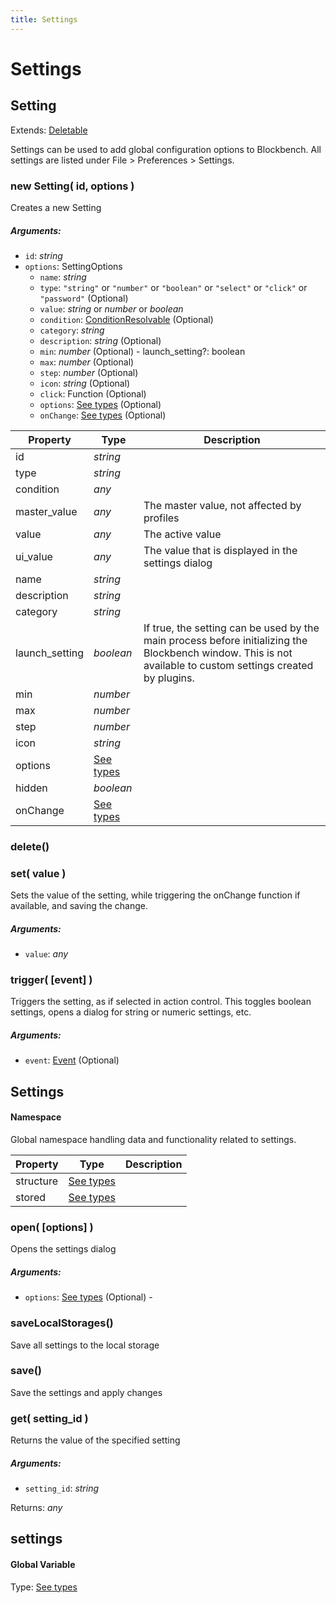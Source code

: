 ```yaml
---
title: Settings
---
```


# Settings
## Setting
Extends: [Deletable](misc#deletable)

Settings can be used to add global configuration options to Blockbench. All settings are listed under File > Preferences > Settings.

### new Setting( id, options )
Creates a new Setting

##### Arguments:
* `id`: *string*
* `options`: SettingOptions
	* `name`: *string*
	* `type`: `"string"` or `"number"` or `"boolean"` or `"select"` or `"click"` or `"password"` (Optional)
	* `value`: *string* or *number* or *boolean*
	* `condition`: [ConditionResolvable](https://github.com/JannisX11/blockbench-types/blob/main/types/util.d.ts#L1) (Optional)
	* `category`: *string*
	* `description`: *string* (Optional)
	* `min`: *number* (Optional) - launch_setting?: boolean
	* `max`: *number* (Optional)
	* `step`: *number* (Optional)
	* `icon`: *string* (Optional)
	* `click`: Function (Optional)
	* `options`: [See types](https://github.com/JannisX11/blockbench-types/blob/9449dd3/types/settings.d.ts#L14) (Optional)
	* `onChange`: [See types](https://github.com/JannisX11/blockbench-types/blob/9449dd3/types/settings.d.ts#L17) (Optional)


| Property | Type | Description |
| -------- | ---- | ----------- |
| id | *string* |  |
| type | *string* |  |
| condition | *any* |  |
| master_value | *any* | The master value, not affected by profiles |
| value | *any* | The active value |
| ui_value | *any* | The value that is displayed in the settings dialog |
| name | *string* |  |
| description | *string* |  |
| category | *string* |  |
| launch_setting | *boolean* | If true, the setting can be used by the main process before initializing the Blockbench window. This is not available to custom settings created by plugins. |
| min | *number* |  |
| max | *number* |  |
| step | *number* |  |
| icon | *string* |  |
| options | [See types](https://github.com/JannisX11/blockbench-types/blob/9449dd3/types/settings.d.ts#L52) |  |
| hidden | *boolean* |  |
| onChange | [See types](https://github.com/JannisX11/blockbench-types/blob/9449dd3/types/settings.d.ts#L56) |  |

### delete()


### set( value )
Sets the value of the setting, while triggering the onChange function if available, and saving the change.

##### Arguments:
* `value`: *any*


### trigger( [event] )
Triggers the setting, as if selected in action control. This toggles boolean settings, opens a dialog for string or numeric settings, etc.

##### Arguments:
* `event`: [Event](https://developer.mozilla.org/en-US/docs/Web/API/Event) (Optional)



## Settings
#### Namespace

Global namespace handling data and functionality related to settings.

| Property | Type | Description |
| -------- | ---- | ----------- |
| structure | [See types](https://github.com/JannisX11/blockbench-types/blob/9449dd3/types/settings.d.ts#L73) |  |
| stored | [See types](https://github.com/JannisX11/blockbench-types/blob/9449dd3/types/settings.d.ts#L74) |  |

### open( [options] )
Opens the settings dialog

##### Arguments:
* `options`: [See types](https://github.com/JannisX11/blockbench-types/blob/9449dd3/types/settings.d.ts#L79) (Optional) -


### saveLocalStorages()
Save all settings to the local storage



### save()
Save the settings and apply changes



### get( setting_id )
Returns the value of the specified setting

##### Arguments:
* `setting_id`: *string*

Returns: *any*


## settings
#### Global Variable

Type: [See types](https://github.com/JannisX11/blockbench-types/blob/9449dd3/types/settings.d.ts#L97)

